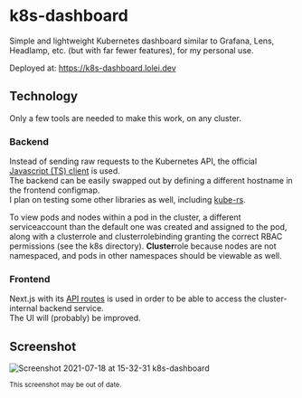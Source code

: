 # k8s-dashboard

Simple and lightweight Kubernetes dashboard similar to Grafana, Lens, Headlamp, etc. (but with far fewer features), for my personal use.

Deployed at: https://k8s-dashboard.lolei.dev

## Technology
Only a few tools are needed to make this work, on any cluster.

### Backend
Instead of sending raw requests to the Kubernetes API, the official [Javascript (TS) client](https://github.com/kubernetes-client/javascript) is used.  
The backend can be easily swapped out by defining a different hostname in the frontend configmap.  
I plan on testing some other libraries as well, including [kube-rs](https://github.com/clux/kube-rs).

To view pods and nodes within a pod in the cluster, a different serviceaccount than the default one was created and assigned to the pod, along with a clusterrole and clusterrolebinding granting the correct RBAC permissions (see the k8s directory). **Cluster**role because nodes are not namespaced, and pods in other namespaces should be viewable as well.

### Frontend
Next.js with its [API routes](https://nextjs.org/docs/api-routes/introduction) is used in order to be able to access the cluster-internal backend service.  
The UI will (probably) be improved.

## Screenshot

![Screenshot 2021-07-18 at 15-32-31 k8s-dashboard](https://user-images.githubusercontent.com/9076894/126069024-5eeca188-4c37-49b5-be63-9c2eae75647b.png)

<sup>This screenshot may be out of date.</sup>
